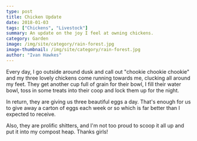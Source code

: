 ```yaml
---
type: post
title: Chicken Update
date: 2018-01-03
tags: ["Chickens", "Livestock"]
summary: An update on the joy I feel at owning chickens.
category: Garden
image: /img/site/category/rain-forest.jpg
image-thumbnail: /img/site/category/rain-forest.jpg
author: "Ivan Hawkes"
---
```


Every day, I go outside around dusk and call out "chookie chookie chookie" and my three lovely chickens come running towards me, clucking all around my feet. They get another cup full of grain for their bowl, I fill their water bowl, toss in some treats into their coop and lock them up for the night.

In return, they are giving us three beautiful eggs a day. That's enough for us to give away a carton of eggs each week or so which is far better than I expected to receive.

Also, they are prolific shitters, and I'm not too proud to scoop it all up and put it into my compost heap. Thanks girls!